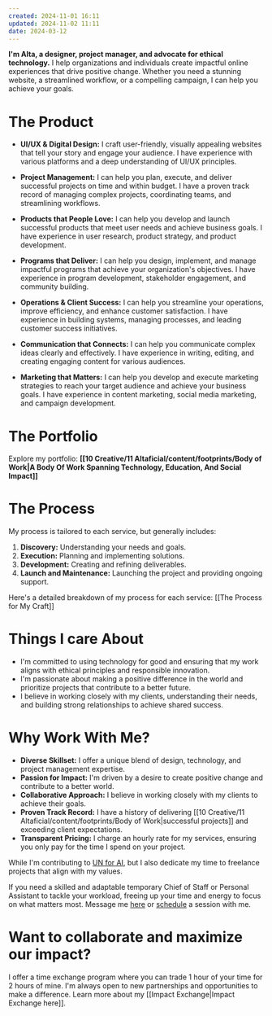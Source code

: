 ```yaml
---
created: 2024-11-01 16:11
updated: 2024-11-02 11:11
date: 2024-03-12
---
```

**I'm Alta, a designer, project manager, and advocate for ethical technology.** I help organizations and individuals create impactful online experiences that drive positive change. Whether you need a stunning website, a streamlined workflow, or a compelling campaign, I can help you achieve your goals.

# The Product

- **UI/UX & Digital Design:** I craft user-friendly, visually appealing websites that tell your story and engage your audience. I have experience with various platforms and a deep understanding of UI/UX principles.

- **Project Management:** I can help you plan, execute, and deliver successful projects on time and within budget. I have a proven track record of managing complex projects, coordinating teams, and streamlining workflows.

- **Products that People Love:** I can help you develop and launch successful products that meet user needs and achieve business goals. I have experience in user research, product strategy, and product development.

- **Programs that Deliver:** I can help you design, implement, and manage impactful programs that achieve your organization's objectives. I have experience in program development, stakeholder engagement, and community building.

- **Operations & Client Success:** I can help you streamline your operations, improve efficiency, and enhance customer satisfaction. I have experience in building systems, managing processes, and leading customer success initiatives.

- **Communication that Connects:** I can help you communicate complex ideas clearly and effectively. I have experience in writing, editing, and creating engaging content for various audiences.

- **Marketing that Matters:** I can help you develop and execute marketing strategies to reach your target audience and achieve your business goals. I have experience in content marketing, social media marketing, and campaign development.

# The Portfolio


Explore my portfolio: **[[10 Creative/11 Altaficial/content/footprints/Body of Work|A Body Of Work Spanning Technology, Education, And Social Impact]]** 


# The Process

My process is tailored to each service, but generally includes:

1. **Discovery:** Understanding your needs and goals.
2. **Execution:** Planning and implementing solutions.
3. **Development:** Creating and refining deliverables.
4. **Launch and Maintenance:** Launching the project and providing ongoing support.

Here's a detailed breakdown of my process for each service: [[The Process for My Craft]]
# Things I care About

- I'm committed to using technology for good and ensuring that my work aligns with ethical principles and responsible innovation.
- I'm passionate about making a positive difference in the world and prioritize projects that contribute to a better future.
- I believe in working closely with my clients, understanding their needs, and building strong relationships to achieve shared success.

# Why Work With Me?

- **Diverse Skillset:** I offer a unique blend of design, technology, and project management expertise.
- **Passion for Impact:** I'm driven by a desire to create positive change and contribute to a better world.
- **Collaborative Approach:** I believe in working closely with my clients to achieve their goals.
- **Proven Track Record:** I have a history of delivering [[10 Creative/11 Altaficial/content/footprints/Body of Work|successful projects]] and exceeding client expectations.
- **Transparent Pricing:** I charge an hourly rate for my services, ensuring you only pay for the time I spend on your project.


While I'm contributing to [UN for AI](www.unforai.org), but I also dedicate my time to freelance projects that align with my values. 

If you need a skilled and adaptable temporary Chief of Staff or Personal Assistant to tackle your workload,  freeing up your time and energy to focus on what matters most. Message me [here](mailto:altaficial@proton.me) or [schedule](https://cal.com/altaficial/connect) a session with me. 

# Want to collaborate and maximize our impact?
I offer a time exchange program where you can trade 1 hour of your time for 2 hours of mine. I'm always open to new partnerships and opportunities to make a difference. Learn more about my [[Impact Exchange|Impact Exchange here]].